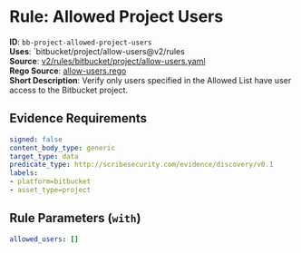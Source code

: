 # Rule: Allowed Project Users

**ID**: `bb-project-allowed-project-users`  
**Uses**: `bitbucket/project/allow-users@v2/rules  
**Source**: [v2/rules/bitbucket/project/allow-users.yaml](https://github.com/scribe-public/sample-policies/v2/rules/bitbucket/project/allow-users.yaml)  
**Rego Source**: [allow-users.rego](https://github.com/scribe-public/sample-policies/v2/rules/bitbucket/project/allow-users.rego)  
**Short Description**: Verify only users specified in the Allowed List have user access to the Bitbucket project.  
## Evidence Requirements

```yaml
signed: false
content_body_type: generic
target_type: data
predicate_type: http://scribesecurity.com/evidence/discovery/v0.1
labels:
- platform=bitbucket
- asset_type=project
```
## Rule Parameters (`with`)

```yaml
allowed_users: []
```
